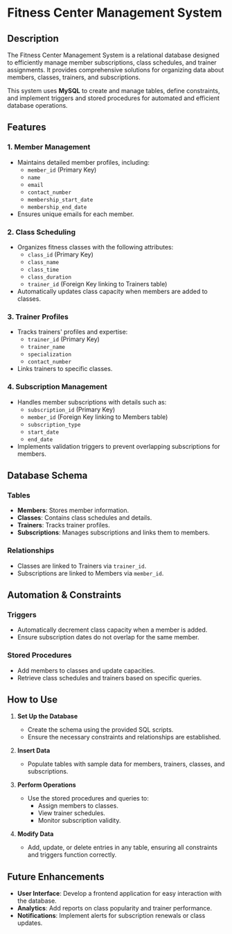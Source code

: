 

# Fitness Center Management System

## Description
The Fitness Center Management System is a relational database designed to efficiently manage member subscriptions, class schedules, and trainer assignments. It provides comprehensive solutions for organizing data about members, classes, trainers, and subscriptions. 

This system uses **MySQL** to create and manage tables, define constraints, and implement triggers and stored procedures for automated and efficient database operations.


## Features

### 1. **Member Management**
   - Maintains detailed member profiles, including:
     - `member_id` (Primary Key)
     - `name`
     - `email`
     - `contact_number`
     - `membership_start_date`
     - `membership_end_date`
   - Ensures unique emails for each member.

### 2. **Class Scheduling**
   - Organizes fitness classes with the following attributes:
     - `class_id` (Primary Key)
     - `class_name`
     - `class_time`
     - `class_duration`
     - `trainer_id` (Foreign Key linking to Trainers table)
   - Automatically updates class capacity when members are added to classes.

### 3. **Trainer Profiles**
   - Tracks trainers' profiles and expertise:
     - `trainer_id` (Primary Key)
     - `trainer_name`
     - `specialization`
     - `contact_number`
   - Links trainers to specific classes.

### 4. **Subscription Management**
   - Handles member subscriptions with details such as:
     - `subscription_id` (Primary Key)
     - `member_id` (Foreign Key linking to Members table)
     - `subscription_type`
     - `start_date`
     - `end_date`
   - Implements validation triggers to prevent overlapping subscriptions for members.



## Database Schema
### Tables
- **Members**: Stores member information.
- **Classes**: Contains class schedules and details.
- **Trainers**: Tracks trainer profiles.
- **Subscriptions**: Manages subscriptions and links them to members.

### Relationships
- Classes are linked to Trainers via `trainer_id`.
- Subscriptions are linked to Members via `member_id`.



## Automation & Constraints
### Triggers
- Automatically decrement class capacity when a member is added.
- Ensure subscription dates do not overlap for the same member.

### Stored Procedures
- Add members to classes and update capacities.
- Retrieve class schedules and trainers based on specific queries.



## How to Use
1. **Set Up the Database**  
   - Create the schema using the provided SQL scripts.
   - Ensure the necessary constraints and relationships are established.

2. **Insert Data**  
   - Populate tables with sample data for members, trainers, classes, and subscriptions.

3. **Perform Operations**  
   - Use the stored procedures and queries to:
     - Assign members to classes.
     - View trainer schedules.
     - Monitor subscription validity.

4. **Modify Data**  
   - Add, update, or delete entries in any table, ensuring all constraints and triggers function correctly.



## Future Enhancements
- **User Interface**: Develop a frontend application for easy interaction with the database.
- **Analytics**: Add reports on class popularity and trainer performance.
- **Notifications**: Implement alerts for subscription renewals or class updates.


